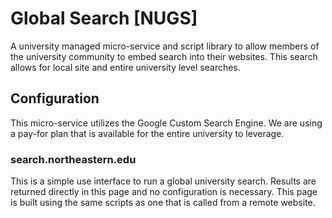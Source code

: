 # Global Search [NUGS]
A university managed micro-service and script library to allow members of the university community to embed search into their websites.  This search allows for local site and entire university level searches.

## Configuration
This micro-service utilizes the Google Custom Search Engine.  We are using a pay-for plan that is available for the entire university to leverage.

### search.northeastern.edu
This is a simple use interface to run a global university search.  Results are returned directly in this page and no configuration is necessary.  This page is built using the same scripts as one that is called from a remote website.
